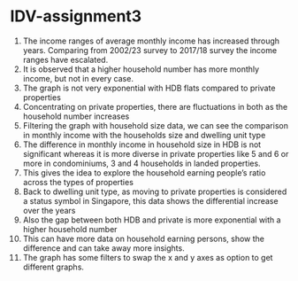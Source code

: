 # IDV-assignment3

1. The income ranges of average monthly income has increased through years. Comparing from 2002/23 survey to 2017/18 survey the income ranges have escalated.
2. It is observed that a higher household number has more monthly income, but not in every case.
3. The graph is not very exponential with HDB flats compared to private properties
4. Concentrating on private properties, there are fluctuations in both as the household number increases
5. Filtering the graph with household size data, we can see the comparison in monthly income with the households size and dwelling unit type
6. The difference in monthly income in household size in HDB is not significant whereas it is more diverse in private properties like 5 and 6 or more in condominiums, 3 and 4 households in landed properties.
7. This gives the idea to explore the household earning people’s ratio across the types of properties
8. Back to dwelling unit type, as moving to private properties is considered a status symbol in Singapore, this data shows the differential increase over the years
9. Also the gap between both HDB and private is more exponential with a higher household number
10. This can have more data on household earning persons, show the difference and can take away more insights.
11. The graph has some filters to swap the x and y axes as option to get different graphs.
